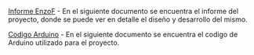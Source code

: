 [Informe EnzoF](EnzoF_Final.pdf) - En el siguiente documento se encuentra el informe del proyecto, donde se puede ver en detalle el diseño y desarrollo del mismo. 

[Codigo Arduino](Codigo_Arduino.ino) - En el siguiente documento se encuentra el codigo de Arduino utilizado para el proyecto. 
